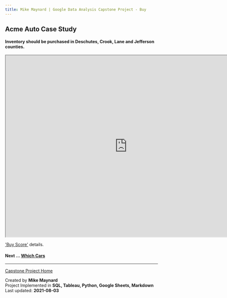 ```yaml
---
title: Mike Maynard | Google Data Analysis Capstone Project - Buy
---
```

## Acme Auto Case Study

####  Inventory should be purchased in **Deschutes, Crook, Lane and Jefferson** counties.

<IFRAME SRC="https://public.tableau.com/views/capstone_16278859884250/Buy_1?:language=en-US&:display_count=n&:origin=viz_share_link" WIDTH=800 HEIGHT=600></IFRAME>

['Buy Score'](../metrics/buy_score.html) details.

#### Next ... [Which Cars](visuals/cars.html)

---
[Capstone Project Home](/capstone/)

Created by **Mike Maynard**<BR>
Project Implemented in **SQL, Tableau, Python, Google Sheets, Markdown**<BR>
Last updated:  **2021-08-03**
